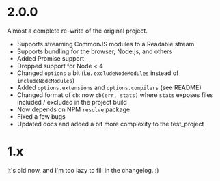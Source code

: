 # 2.0.0

Almost a complete re-write of the original project.

- Supports streaming CommonJS modules to a Readable stream
- Supports bundling for the browser, Node.js, and others
- Added Promise support
- Dropped support for Node < 4
- Changed `options` a bit (i.e. `excludeNodeModules` instead of
	`includeNodeModules`)
- Added `options.extensions` and `options.compilers` (see README)
- Changed format of `cb`: now `cb(err, stats)` where `stats` exposes files
	included / excluded in the project build
- Now depends on NPM `resolve` package
- Fixed a few bugs
- Updated docs and added a bit more complexity to the test_project

# 1.x

It's old now, and I'm too lazy to fill in the changelog. :)
